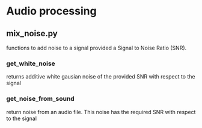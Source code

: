 # Audio processing

## mix_noise.py

functions to add noise to a signal provided a Signal to Noise Ratio (SNR).

### get_white_noise

returns additive white gausian noise of the provided SNR with respect to the signal

### get_noise_from_sound

return noise from an audio file. This noise has the required SNR with respect to the signal
